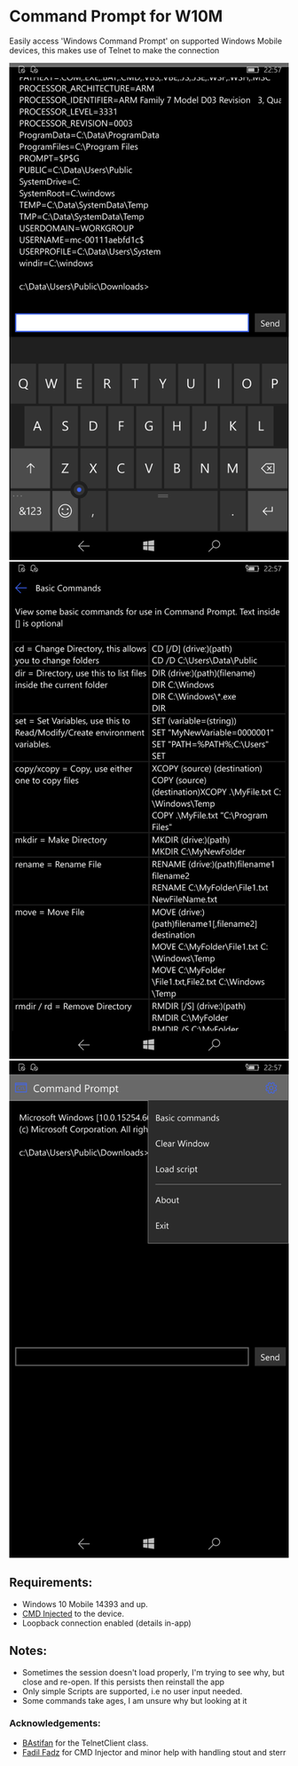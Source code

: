 # Command Prompt for W10M

Easily access 'Windows Command Prompt' on supported Windows Mobile devices, this makes use of Telnet to make the connection

![](screenshots/1.png) ![](screenshots/2.png) ![](screenshots/3.png)

## Requirements:
- Windows 10 Mobile 14393 and up.
- [CMD Injected](https://github.com/fadilfadz01/CMD.Injector) to the device.
- Loopback connection enabled (details in-app)

## Notes:
- Sometimes the session doesn't load properly, I'm trying to see why, but close and re-open. If this persists then reinstall the app
- Only simple Scripts are supported, i.e no user input needed.
- Some commands take ages, I am unsure why but looking at it

### Acknowledgements:
- [BAstifan](https://github.com/basharast) for the TelnetClient class.
- [Fadil Fadz](https://github.com/fadilfadz01) for CMD Injector and minor help with handling stout and sterr
